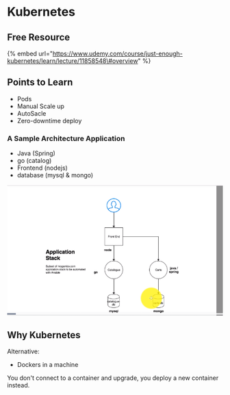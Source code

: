 # Kubernetes

## Free Resource

{% embed url="https://www.udemy.com/course/just-enough-kubernetes/learn/lecture/11858548\#overview" %}

## Points to Learn

* Pods
* Manual Scale up
* AutoSacle
* Zero-downtime deploy

### A Sample Architecture Application

* Java \(Spring\)
* go \(catalog\)
* Frontend \(nodejs\)
* database \(mysql & mongo\)

![](../.gitbook/assets/image%20%2813%29.png)



## Why Kubernetes

Alternative:

* Dockers in a machine 

You don't connect to a container and upgrade, you deploy a new container instead.



